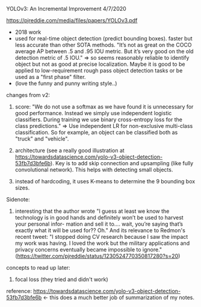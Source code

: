 YOLOv3: An Incremental Improvement
4/7/2020

https://pjreddie.com/media/files/papers/YOLOv3.pdf

* 2018 work
* used for real-time object detection (predict bounding boxes). faster but less accurate than other SOTA methods. "It’s 
not as great on the COCO average AP between .5 and .95 IOU metric. But it’s very good on the old detection metric of .5 IOU."
=> so seems reasonably reliable to identify object but not as good at precise localization. Maybe it is good to be applied
to low-requirement rough pass object detection tasks or be used as a "first phase" filter. 
* (love the funny and punny writing style..) 


changes from v2:
1. score: "We do not use a softmax as we have found it is unnecessary for good performance. Instead we simply use independent logistic classifiers. During training we use binary cross-entropy loss for the class
predictions." => Use independent LR for non-exclusive multi-class classification. So for example, an object can be classified both as "truck" and "vehicle".

2. architecture (see a really good illustration at https://towardsdatascience.com/yolo-v3-object-detection-53fb7d3bfe6b).
Key is to add skip connection and upsampling (like fully convolutional network). This helps with detecting small objects.

3. instead of hardcoding, it uses K-means to determine the 9 bounding box sizes.

Sidenote:
1. interesting that the author wrote "I guess at least we know the technology is in good hands and definitely won’t be used to harvest your personal infor- mation and sell it to.... wait, you’re saying that’s exactly what it will be used for?? Oh."
And its relevance to Redmon's recent tweet: "I stopped doing CV research because I saw the impact my work was having. I loved the work but the military applications and privacy concerns eventually became impossible to ignore." (https://twitter.com/pjreddie/status/1230524770350817280?s=20)

concepts to read up later:
1. focal loss (they tried and didn't work)

reference: 
https://towardsdatascience.com/yolo-v3-object-detection-53fb7d3bfe6b <- this does a much better job of summarization of my notes.
